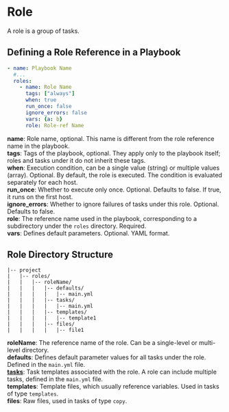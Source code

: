 # Role
A role is a group of tasks.

## Defining a Role Reference in a Playbook
```yaml
- name: Playbook Name
  #...
  roles:
    - name: Role Name
      tags: ["always"]
      when: true
      run_once: false
      ignore_errors: false
      vars: {a: b}
      role: Role-ref Name
```
**name**: Role name, optional. This name is different from the role reference name in the playbook.  
**tags**: Tags of the playbook, optional. They apply only to the playbook itself; roles and tasks under it do not inherit these tags.  
**when**: Execution condition, can be a single value (string) or multiple values (array). Optional. By default, the role is executed. The condition is evaluated separately for each host.  
**run_once**: Whether to execute only once. Optional. Defaults to false. If true, it runs on the first host.  
**ignore_errors**: Whether to ignore failures of tasks under this role. Optional. Defaults to false.  
**role**: The reference name used in the playbook, corresponding to a subdirectory under the `roles` directory. Required.  
**vars**: Defines default parameters. Optional. YAML format.  

## Role Directory Structure
```text
|-- project
|   |-- roles/
|   |   |-- roleName/  
|   |   |   |-- defaults/  
|   |   |   |   |-- main.yml  
|   |   |   |-- tasks/  
|   |   |   |   |-- main.yml  
|   |   |   |-- templates/  
|   |   |   |   |-- template1  
|   |   |   |-- files/  
|   |   |   |   |-- file1    
```
**roleName**: The reference name of the role. Can be a single-level or multi-level directory.  
**defaults**: Defines default parameter values for all tasks under the role. Defined in the `main.yml` file.  
**[tasks](004-task.md)**: Task templates associated with the role. A role can include multiple tasks, defined in the `main.yml` file.  
**templates**: Template files, which usually reference variables. Used in tasks of type `templates`.  
**files**: Raw files, used in tasks of type `copy`.  
